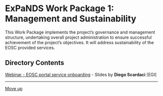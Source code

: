 # ExPaNDS Work Package 1: Management and Sustainability

This Work Package implements the project’s governance and management structure, undertaking overall project administration to ensure successful achievement of the project’s objectives. It will address sustainability of the EOSC provided services.

## Directory Contents

[Webinar - EOSC portal service onboarding](./Expands-EOSC-provider-onboarding_v1.pptx) - Slides by **Diego Scardaci** [EGI]

-------------------

[Move up](../)

